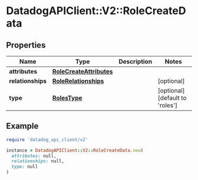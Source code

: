 # DatadogAPIClient::V2::RoleCreateData

## Properties

| Name | Type | Description | Notes |
| ---- | ---- | ----------- | ----- |
| **attributes** | [**RoleCreateAttributes**](RoleCreateAttributes.md) |  |  |
| **relationships** | [**RoleRelationships**](RoleRelationships.md) |  | [optional] |
| **type** | [**RolesType**](RolesType.md) |  | [optional][default to &#39;roles&#39;] |

## Example

```ruby
require 'datadog_api_client/v2'

instance = DatadogAPIClient::V2::RoleCreateData.new(
  attributes: null,
  relationships: null,
  type: null
)
```

